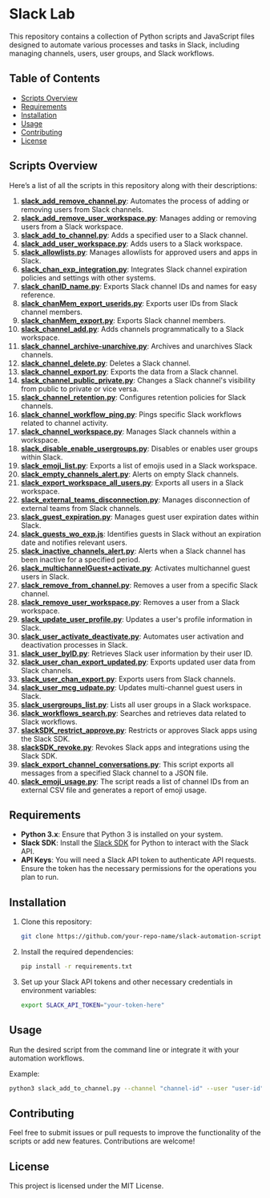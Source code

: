 # Slack Lab

This repository contains a collection of Python scripts and JavaScript files designed to automate various processes and tasks in Slack, including managing channels, users, user groups, and Slack workflows.

## Table of Contents
  - [Scripts Overview](#scripts-overview)
  - [Requirements](#requirements)
  - [Installation](#installation)
  - [Usage](#usage)
  - [Contributing](#contributing)
  - [License](#license)

## Scripts Overview
Here’s a list of all the scripts in this repository along with their descriptions:

1. **[slack_add_remove_channel.py](slack_add_remove_channel.py)**: Automates the process of adding or removing users from Slack channels.
2. **[slack_add_remove_user_workspace.py](slack_add_remove_user_workspace.py)**: Manages adding or removing users from a Slack workspace.
3. **[slack_add_to_channel.py](slack_add_to_channel.py)**: Adds a specified user to a Slack channel.
4. **[slack_add_user_workspace.py](slack_add_user_workspace.py)**: Adds users to a Slack workspace.
5. **[slack_allowlists.py](slack_allowlists.py)**: Manages allowlists for approved users and apps in Slack.
6. **[slack_chan_exp_integration.py](slack_chan_exp_integration.py)**: Integrates Slack channel expiration policies and settings with other systems.
7. **[slack_chanID_name.py](slack_chanID_name.py)**: Exports Slack channel IDs and names for easy reference.
8. **[slack_chanMem_export_userids.py](slack_chanMem_export_userids.py)**: Exports user IDs from Slack channel members.
9. **[slack_chanMem_export.py](slack_chanMem_export.py)**: Exports Slack channel members.
10. **[slack_channel_add.py](slack_channel_add.py)**: Adds channels programmatically to a Slack workspace.
11. **[slack_channel_archive-unarchive.py](slack_channel_archive-unarchive.py)**: Archives and unarchives Slack channels.
12. **[slack_channel_delete.py](slack_channel_delete.py)**: Deletes a Slack channel.
13. **[slack_channel_export.py](slack_channel_export.py)**: Exports the data from a Slack channel.
14. **[slack_channel_public_private.py](slack_channel_public_private.py)**: Changes a Slack channel's visibility from public to private or vice versa.
15. **[slack_channel_retention.py](slack_channel_retention.py)**: Configures retention policies for Slack channels.
16. **[slack_channel_workflow_ping.py](slack_channel_workflow_ping.py)**: Pings specific Slack workflows related to channel activity.
17. **[slack_channel_workspace.py](slack_channel_workspace.py)**: Manages Slack channels within a workspace.
18. **[slack_disable_enable_usergroups.py](slack_disable_enable_usergroups.py)**: Disables or enables user groups within Slack.
19. **[slack_emoji_list.py](slack_emoji_list.py)**: Exports a list of emojis used in a Slack workspace.
20. **[slack_empty_channels_alert.py](slack_empty_channels_alert.py)**: Alerts on empty Slack channels.
21. **[slack_export_workspace_all_users.py](slack_export_workspace_all_users.py)**: Exports all users in a Slack workspace.
22. **[slack_external_teams_disconnection.py](slack_external_teams_disconnection.py)**: Manages disconnection of external teams from Slack channels.
23. **[slack_guest_expiration.py](slack_guest_expiration.py)**: Manages guest user expiration dates within Slack.
24. **[slack_guests_wo_exp.js](slack_guests_wo_exp.js)**: Identifies guests in Slack without an expiration date and notifies relevant users.
25. **[slack_inactive_channels_alert.py](slack_inactive_channels_alert.py)**: Alerts when a Slack channel has been inactive for a specified period.
26. **[slack_multichannelGuest+activate.py](slack_multichannelGuest+activate.py)**: Activates multichannel guest users in Slack.
27. **[slack_remove_from_channel.py](slack_remove_from_channel.py)**: Removes a user from a specific Slack channel.
28. **[slack_remove_user_workspace.py](slack_remove_user_workspace.py)**: Removes a user from a Slack workspace.
29. **[slack_update_user_profile.py](slack_update_user_profile.py)**: Updates a user's profile information in Slack.
30. **[slack_user_activate_deactivate.py](slack_user_activate_deactivate.py)**: Automates user activation and deactivation processes in Slack.
31. **[slack_user_byID.py](slack_user_byID.py)**: Retrieves Slack user information by their user ID.
32. **[slack_user_chan_export_updated.py](slack_user_chan_export_updated.py)**: Exports updated user data from Slack channels.
33. **[slack_user_chan_export.py](slack_user_chan_export.py)**: Exports users from Slack channels.
34. **[slack_user_mcg_udpate.py](slack_user_mcg_udpate.py)**: Updates multi-channel guest users in Slack.
35. **[slack_usergroups_list.py](slack_usergroups_list.py)**: Lists all user groups in a Slack workspace.
36. **[slack_workflows_search.py](slack_workflows_search.py)**: Searches and retrieves data related to Slack workflows.
37. **[slackSDK_restrict_approve.py](slackSDK_restrict_approve.py)**: Restricts or approves Slack apps using the Slack SDK.
38. **[slackSDK_revoke.py](slackSDK_revoke.py)**: Revokes Slack apps and integrations using the Slack SDK.
39. **[slack_export_channel_conversations.py](slack_export_channel_conversations.py)**: This script exports all messages from a specified Slack channel to a JSON file.
40. **[slack_emoji_usage.py](slack_export_channel_conversations.py)**: The script reads a list of channel IDs from an external CSV file and generates a report of emoji usage.

## Requirements
- **Python 3.x**: Ensure that Python 3 is installed on your system.
- **Slack SDK**: Install the [Slack SDK](https://slack.dev/python-slack-sdk/) for Python to interact with the Slack API.
- **API Keys**: You will need a Slack API token to authenticate API requests. Ensure the token has the necessary permissions for the operations you plan to run.

## Installation
1. Clone this repository:
   ```bash
   git clone https://github.com/your-repo-name/slack-automation-scripts.git
   ```
2. Install the required dependencies:
   ```bash
   pip install -r requirements.txt
   ```
3. Set up your Slack API tokens and other necessary credentials in environment variables:
   ```bash
   export SLACK_API_TOKEN="your-token-here"
   ```

## Usage
Run the desired script from the command line or integrate it with your automation workflows.

Example:
```bash
python3 slack_add_to_channel.py --channel "channel-id" --user "user-id"
```

## Contributing
Feel free to submit issues or pull requests to improve the functionality of the scripts or add new features. Contributions are welcome!

## License
This project is licensed under the MIT License.
